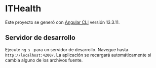 # ITHealth

Este proyecto se generó con [Angular CLI](https://github.com/angular/angular-cli) versión 13.3.11.

## Servidor de desarrollo

Ejecute `ng s ` para un servidor de desarrollo. Navegue hasta `http://localhost:4200/`. La aplicación se recargará automáticamente si cambia alguno de los archivos fuente.
